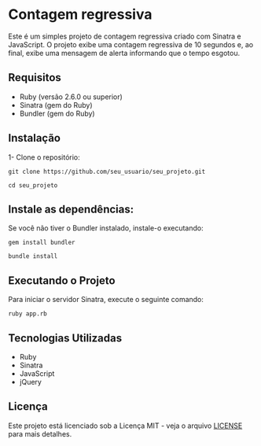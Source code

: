 # Contagem regressiva

Este é um simples projeto de contagem regressiva criado com Sinatra e JavaScript. O projeto exibe uma contagem regressiva de 10 segundos e, ao final, exibe uma mensagem de alerta informando que o tempo esgotou.

## Requisitos
* Ruby (versão 2.6.0 ou superior)
* Sinatra (gem do Ruby)
* Bundler (gem do Ruby)

## Instalação
1- Clone o repositório:
```
git clone https://github.com/seu_usuario/seu_projeto.git
```
```
cd seu_projeto
```
## Instale as dependências:
Se você não tiver o Bundler instalado, instale-o executando:
```
gem install bundler
```
```
bundle install
```
## Executando o Projeto
Para iniciar o servidor Sinatra, execute o seguinte comando:
```
ruby app.rb
```
## Tecnologias Utilizadas
* Ruby
* Sinatra
* JavaScript
* jQuery

## Licença

Este projeto está licenciado sob a Licença MIT - veja o arquivo [LICENSE](LICENSE) para mais detalhes.

